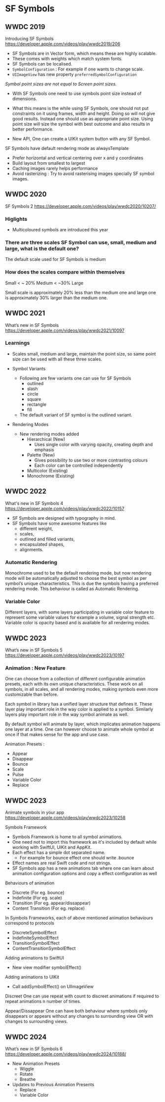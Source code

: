 #  SF Symbols


## WWDC 2019
Introducing SF Symbols
https://developer.apple.com/videos/play/wwdc2019/206

- SF Symbols are in Vector form, which means these are highly scalable. 
- These comes with weights which match system fonts.
- SF Symbols can be localised.
- `SymbolConfiguration` : For example if one wants to change scale.
- `UIImageView` has new property `preferredSymbolConfiguration`

_Symbol point sizes are not equal to Screen point sizes._

- With SF Symbols one need to use symbols point size instead of dimensions.
- What this means is the while using SF Symbols, one should not put constraints on it using frames, width and height. Doing
so will not give good results. Instead one should use as appropriate point size. Using point size will size the symbol with
best outcome and also results in better performance.

- New API, One can create a UIKit system button with any SF Symbol.

SF Symbols have default rendering mode as alwaysTemplate

- Prefer horizontal and vertical centering over x and y coordinates
- Build layout from smallest to largest
- Caching images rarely helps performance
- Avoid rasterizing : Try to avoid rasterising images specially SF symbol images.


## WWDC 2020
SF Symbols 2
https://developer.apple.com/videos/play/wwdc2020/10207/

### Higlights
- Multicoloured symbols are introduced this year

### There are three scales SF Symbol can use, small, medium and large, what is the default one?
The default scale used for SF Symbols is medium

### How does the scales compare within themselves
Small < ~ 20% Medium < ~30% Large

Small scale is approximately 20% less than the medium one and large one is approximately 30% larger than the medium one.


## WWDC 2021
What’s new in SF Symbols
https://developer.apple.com/videos/play/wwdc2021/10097


### Learnings
- Scales small, medium and large, maintain the point size, so same point size can be used with all these three scales.
- Symbol Variants
    - Following are few variants one can use for SF Symbols
        - outlined
        - slash
        - circle
        - square
        - rectangle
        - fill
    - The default variant of SF symbol is the outlined variant.


- Rendering Modes
    - New rendering modes added
        - Hierarchical (New)
            - Uses single color with varying opacity, creating depth and emphasis
        - Palette (New)
            - Gives possibility to use two or more contrasting colours
            - Each color can be controlled independently
        - Multicolor (Existing)
        - Monochrome (Existing)


## WWDC 2022
What's new in SF Symbols 4
https://developer.apple.com/videos/play/wwdc2022/10157

- SF Symbols are designed with typography in mind.
- SF Symbols have some awesome features like 
    - different weight, 
    - scales, 
    - outlined and filled variants, 
    - encapsulated shapes,
    - alignments.

### Automatic Rendering
Monochrome used to be the default rendering mode, but now rendering mode will be automatically adjusted to choose the
best symbol as per symbol’s unique characteristics. This is due the symbols having a preferred rendering mode.
This behaviour is called as Automatic Rendering.

### Variable Color
Different layers, with some layers participating in variable color feature to represent some variable values for example
a volume, signal strength etc.
Variable color is opacity based and is available for all rendering modes.

## WWDC 2023
What’s new in SF Symbols 5
https://developer.apple.com/videos/play/wwdc2023/10197

### Animation : New Feature
One can choose from a collection of different configurable animation presets, each with its own unique characteristics.
These work on all symbols, in all scales, and all rendering modes, making symbols even more customizable than before.

Each symbol in library has a unified layer structure that defines it. These layer play important role in the way color
is applied to a symbol. Similarly layers play important role in the way symbol animate as well.

By default symbol will animate by layer, which implicates animation happens one layer at a time. One can however choose 
to animate whole symbol at once if that makes sense for the app and use case.

Animation Presets :
- Appear
- Disappear
- Bounce
- Scale
- Pulse
- Variable Color
- Replace


## WWDC 2023
Animate symbols in your app
https://developer.apple.com/videos/play/wwdc2023/10258


Symbols Framework
- Symbols Framework is home to all symbol animations.
- One need not to import this framework as it's included by default while working with SwiftUI, UIKit and AppKit.
- Each effect has a simple dot separated name.
    - For example for bounce effect one should write .bounce
- Effect names are real Swift code and not strings.
- SF Symbols app has a new animations tab where one can learn about animation configuration options and copy a effect configuration as well


Behaviours of animation
- Discrete (For eg. bounce)
- Indefinite (For eg. scale)
- Transition (For eg. appear/dissappear)
- Content Transition (For eg. replace)


In Symbols Frameworks, each of above mentioned animation behaviours correspond to protocols
- DiscreteSymbolEffect
- IndefiniteSymbolEffect
- TransitionSymbolEffect
- ContentTransitionSymbolEffect

Adding animations to SwiftUI
- New view modifier symbolEffect()

Adding animations to UIKit
- Call addSymbolEffect() on UIImageView

Discreet
One can use repeat with count to discreet animations if required to repeat animations n number of times.

Appear/Dissappear
One can have both behaviour where symbols only disappears or appears without any changes to surrounding view OR with
changes to surrounding views.


## WWDC 2024
What’s new in SF Symbols 6
https://developer.apple.com/videos/play/wwdc2024/10188/

- New Animation Presets
    - Wiggle
    - Rotate
    - Breathe
- Updates to Previous Animation Presents
    - Replace
    - Variable Color